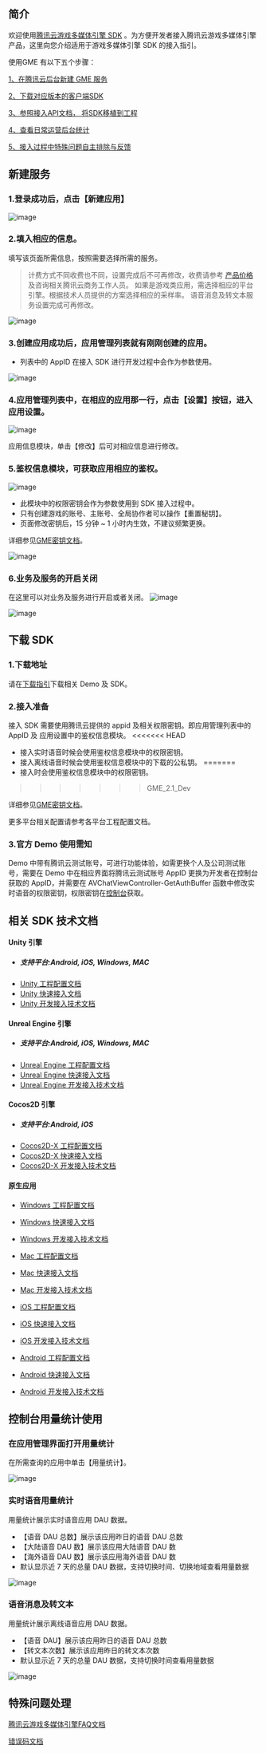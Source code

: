## 简介

欢迎使用[腾讯云游戏多媒体引擎 SDK](https://cloud.tencent.com/product/tmg?idx=1) 。为方便开发者接入腾讯云游戏多媒体引擎产品，这里向您介绍适用于游戏多媒体引擎 SDK 的接入指引。

使用GME 有以下五个步骤：

[1、在腾讯云后台新建 GME 服务](./GME%20Introduction.md#%E6%96%B0%E5%BB%BA%E6%9C%8D%E5%8A%A1)

[2、下载对应版本的客户端SDK](./GME%20Introduction.md#%E4%B8%8B%E8%BD%BD-sdk)

[3、参照接入API文档， 将SDK移植到工程](./GME%20Introduction.md#%E7%9B%B8%E5%85%B3-sdk-%E6%8A%80%E6%9C%AF%E6%96%87%E6%A1%A3)

[4、查看日常运营后台统计](./ME%20Introduction.md#%E6%8E%A7%E5%88%B6%E5%8F%B0%E7%94%A8%E9%87%8F%E7%BB%9F%E8%AE%A1%E4%BD%BF%E7%94%A8)

[5、接入过程中特殊问题自主排除与反馈](./GME%20Introduction.md#%E7%89%B9%E6%AE%8A%E9%97%AE%E9%A2%98%E5%A4%84%E7%90%86)




## 新建服务

### 1.登录成功后，点击【新建应用】

![image](Image/j1.png)

### 2.填入相应的信息。  
填写该页面所需信息，按照需要选择所需的服务。 
> 计费方式不同收费也不同，设置完成后不可再修改，收费请参考 [产品价格](https://cloud.tencent.com/product/tmg?idx=1#price) 及咨询相关腾讯云商务工作人员。
> 如果是游戏类应用，需选择相应的平台引擎。根据技术人员提供的方案选择相应的采样率。
> 语音消息及转文本服务设置完成可再修改。

![image](Image/j2.png)

### 3.创建应用成功后，应用管理列表就有刚刚创建的应用。
- 列表中的 AppID 在接入 SDK 进行开发过程中会作为参数使用。

![image](Image/j3.png)

### 4.应用管理列表中，在相应的应用那一行，点击【设置】按钮，进入应用设置。

![image](Image/j4.png)

应用信息模块，单击【修改】后可对相应信息进行修改。

### 5.鉴权信息模块，可获取应用相应的鉴权。
![image](Image/j5.png)

- 此模块中的权限密钥会作为参数使用到 SDK 接入过程中。 
- 只有创建游戏的账号、主账号、全局协作者可以操作【重置秘钥】。
- 页面修改密钥后，15 分钟 ~ 1 小时内生效，不建议频繁更换。



详细参见[GME密钥文档](./GME%20Developer%20Manual/GME%20Key%20Manual.md)。



![image](Image/j8.png)


### 6.业务及服务的开启关闭
在这里可以对业务及服务进行开启或者关闭。
![image](Image/j6.png)

![image](Image/j7.png)

## 下载 SDK 
### 1.下载地址
请在[下载指引](https://cloud.tencent.com/document/product/607/18521)下载相关 Demo 及 SDK。

### 2.接入准备
接入 SDK 需要使用腾讯云提供的 appid 及相关权限密钥。即应用管理列表中的 AppID 及 应用设置中的鉴权信息模块。
<<<<<<< HEAD
- 接入实时语音时候会使用鉴权信息模块中的权限密钥。
- 接入离线语音时候会使用鉴权信息模块中的下载的公私钥。
=======
- 接入时会使用鉴权信息模块中的权限密钥。
>>>>>>> GME_2.1_Dev

详细参见[GME密钥文档](./GME%20Developer%20Manual/GME%20Key%20Manual.md)。


更多平台相关配置请参考各平台工程配置文档。

### 3.官方 Demo 使用需知
Demo 中带有腾讯云测试账号，可进行功能体验，如需更换个人及公司测试账号，需要在 Demo 中在相应界面将腾讯云测试账号 AppID 更换为开发者在控制台获取的 AppID，并需要在 AVChatViewController-GetAuthBuffer 函数中修改实时语音的权限密钥，权限密钥在[控制台](https://console.cloud.tencent.com/gamegme)获取。



## 相关 SDK 技术文档
#### Unity 引擎
- ##### *支持平台:Android, iOS, Windows, MAC*
- [Unity 工程配置文档](./GME%20Developer%20Manual/Unity%20Developer%20Manual/Unity%20SDK%20Project%20Configuration.md)
- [Unity 快速接入文档](./GME%20Developer%20Manual/Unity%20Developer%20Manual/Unity%20SDK%20Developer%20Quick%20Start.md)
- [Unity 开发接入技术文档](./GME%20Developer%20Manual/Unity%20Developer%20Manual/Unity%20SDK%20Developer%20Manual.md)

#### Unreal Engine 引擎
- ##### *支持平台:Android, iOS, Windows, MAC*
- [Unreal Engine 工程配置文档](./GME%20Developer%20Manual/Unreal%20Engine%20Developer%20Manual/Unreal%20Engine%20SDK%20Project%20Configuration.md)
- [Unreal Engine 快速接入文档](./GME%20Developer%20Manual/Unreal%20Engine%20Developer%20Manual/Unreal%20SDK%20Developer%20Quick%20Start.md)
- [Unreal Engine 开发接入技术文档](./GME%20Developer%20Manual/Unreal%20Engine%20Developer%20Manual/Unreal%20Engine%20SDK%20Developer%20Manual.md)

#### Cocos2D 引擎
- ##### *支持平台:Android, iOS*
- [Cocos2D-X 工程配置文档](./GME%20Developer%20Manual/Cocos2D-X%20Developer%20Manual/Cocos2d%20SDK%20Project%20Configuration.md)
- [Cocos2D-X 快速接入文档](./GME%20Developer%20Manual/Cocos2D-X%20Developer%20Manual/Cocos2d%20SDK%20Developer%20Quick%20Start.md)
- [Cocos2D-X 开发接入技术文档](./GME%20Developer%20Manual/Cocos2D-X%20Developer%20Manual/Cocos2d%20SDK%20Developer%20Manual.md)

#### 原生应用
- [Windows 工程配置文档](./GME%20Developer%20Manual/Windows%20Developer%20Manual/Windows%20SDK%20Developer%20Quick%20Start.md)

- [Windows 快速接入文档](./GME%20Developer%20Manual/Windows%20Developer%20Manual/Windows%20SDK%20Developer%20Quick%20Start.md)

- [Windows 开发接入技术文档](./GME%20Developer%20Manual/Windows%20Developer%20Manual/Windows%20SDK%20Developer%20Manual.md)

- [Mac 工程配置文档](./GME%20Developer%20Manual/Mac%20Developer%20Manual/Mac%20SDK%20Project%20Configuration.md)

- [Mac 快速接入文档](./GME%20Developer%20Manual/Mac%20Developer%20Manual/Mac%20SDK%20Developer%20Quick%20Start.md)

- [Mac 开发接入技术文档](./GME%20Developer%20Manual/Mac%20Developer%20Manual/Mac%20SDK%20Developer%20Manual.md)

- [iOS 工程配置文档](./GME%20Developer%20Manual/iOS%20Developer%20Manual/iOS%20SDK%20Project%20Configuration.md)

- [iOS 快速接入文档](./GME%20Developer%20Manual/iOS%20Developer%20Manual/iOS%20SDK%20Developer%20Quick%20Start.md)

- [iOS 开发接入技术文档](./GME%20Developer%20Manual/iOS%20Developer%20Manual/iOS%20SDK%20Developer%20Manual.md)

- [Android 工程配置文档](./GME%20Developer%20Manual/Android%20Developer%20Manual/Android%20SDK%20Project%20Configuration.md)

- [Android 快速接入文档](./GME%20Developer%20Manual/Android%20Developer%20Manual/Android%20SDK%20Developer%20Quick%20Start.md)

- [Android 开发接入技术文档](./GME%20Developer%20Manual/Android%20Developer%20Manual/Android%20SDK%20Developer%20Manual.md)



## 控制台用量统计使用

### 在应用管理界面打开用量统计

在所需查询的应用中单击【用量统计】。

![image](Image/j3.png)


### 实时语音用量统计


用量统计展示实时语音应用 DAU 数据。
- 【语音 DAU 总数】展示该应用昨日的语音 DAU 总数
- 【大陆语音 DAU 数】展示该应用大陆语音 DAU 数
- 【海外语音 DAU 数】展示该应用海外语音 DAU 数
- 默认显示近 7 天的总量 DAU 数据，支持切换时间、切换地域查看用量数据

![image](Image/j11.png)


### 语音消息及转文本
用量统计展示离线语音应用 DAU 数据。
- 【语音 DAU】展示该应用昨日的语音 DAU 总数
- 【转文本次数】展示该应用昨日的转文本次数
- 默认显示近 7 天的总量 DAU 数据，支持切换时间查看用量数据

![image](Image/j12.png)
## 特殊问题处理


[腾讯云游戏多媒体引擎FAQ文档](./GME%20Developer%20Manual/GME%20FAQ%20Manual.md)    

[错误码文档](./GME%20Developer%20Manual/GME%20Error%20Code.md)

